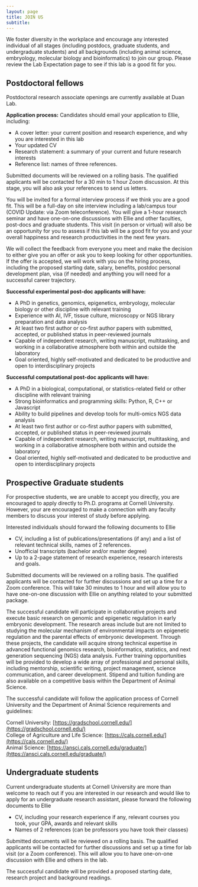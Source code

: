 ```yaml
---
layout: page
title: JOIN US
subtitle: 
---
```


We foster diversity in the workplace and encourage any interested individual of all stages (including postdocs, graduate students, and undergraduate students) and all backgrounds (including animal science, embryology, molecular biology and bioinformatics) to join our group. Please review the Lab Expectation page to see if this lab is a good fit for you. 


## Postdoctoral fellows
Postdoctoral research associate openings are currently available at Duan Lab. 

**Application process:** Candidates should email your application to Ellie, including:  

* A cover letter: your current position and research experience, and why you are interested in this lab
* Your updated CV  
* Research statement: a summary of your current and future research interests  
* Reference list: names of three references.

Submitted documents will be reviewed on a rolling basis. The qualified applicants will be contacted for a 30 min to 1 hour Zoom discussion. At this stage, you will also ask your references to send us letters. 


You will be invited for a formal interview process if we think you are a good fit. This will be a full-day on site interview including a lab/campus tour (COVID Update: via Zoom teleconference). You will give a 1-hour research seminar and have one-on-one discussions with Ellie and other faculties, post-docs and graduate students. This visit (in person or virtual) will also be an opportunity for you to assess if this lab will be a good fit for you and your overall happiness and research productivities in the next few years. 

We will collect the feedback from everyone you meet and make the decision to either give you an offer or ask you to keep looking for other opportunities. If the offer is accepted, we will work with you on the hiring process, including the proposed starting date, salary, benefits, postdoc personal development plan, visa (if needed) and anything you will need for a successful career trajectory.    

**Successful experimental post-doc applicants will have:**

* A PhD in genetics, genomics, epigenetics, embryology, molecular biology or other discipline with relevant training
* Experience with AI, IVF, tissue culture, microscopy or NGS library preparation and data analysis
* At least two first author or co-first author papers with submitted, accepted, or published status in peer-reviewed journals
* Capable of independent research, writing manuscript, multitasking, and working in a collaborative atmosphere both within and outside the laboratory
* Goal oriented, highly self-motivated and dedicated to be productive and open to interdisciplinary projects


**Successful computational post-doc applicants will have:**

* A PhD in a biological, computational, or statistics-related field or other discipline with relevant training 
* Strong bioinformatics and programming skills: Python, R, C++ or Javascript   
* Ability to build pipelines and develop tools for multi-omics NGS data analysis
* At least two first author or co-first author papers with submitted, accepted, or published status in peer-reviewed journals
* Capable of independent research, writing manuscript, multitasking, and working in a collaborative atmosphere both within and outside the laboratory
* Goal oriented, highly self-motivated and dedicated to be productive and open to interdisciplinary projects


## Prospective Graduate students

For prospective students, we are unable to accept you directly, you are encouraged to apply directly to Ph.D. programs at Cornell University. However, your are encouraged to make a connection with any faculty members to discuss your interest of study before applying. 

Interested individuals should forward the following documents to
Ellie

* CV, including a list of publications/presentations (if any) and a list of relevant technical skills, names of 2 references.
* Unofficial transcripts (bachelor and/or master degree)
* Up to a 2-page statement of research experience, research interests and goals. 

Submitted documents will be reviewed on a rolling basis. The qualified applicants will be contacted for further discussions and set up a time for a Zoom conference. This will take 30 minutes to 1 hour and will allow you to have one-on-one discussion with Ellie on anything related to your submitted package. 


The successful candidate will participate in collaborative projects and execute basic research on genomic and epigenetic regulation in early embryonic development. The research areas include but are not limited to studying the molecular mechanism of environmental impacts on epigenetic regulation and the parental effects of embryonic development. Through these projects, the candidate will acquire strong technical expertise in advanced functional genomics research, bioinformatics, statistics, and next generation sequencing (NGS) data analysis. Further training opportunities will be provided to develop a wide array of professional and personal skills, including mentorship, scientific writing, project management, science communication, and career development. Stipend and tuition funding are also available on a competitive basis within the Department of Animal Science. 

The successful candidate will follow the application process of Cornell University and the Department of Animal Science requirements and guidelines:  

Cornell University: [https://gradschool.cornell.edu/](https://gradschool.cornell.edu/)  
College of Agriculture and Life Science: [https://cals.cornell.edu/](https://cals.cornell.edu/)  
Animal Science: [https://ansci.cals.cornell.edu/graduate/](https://ansci.cals.cornell.edu/graduate/)


## Undergraduate students 
 
Current undergraduate students at Cornell University are more than welcome to reach out if you are interested in our research and would like to apply for an undergraduate research assistant, please forward the following documents to
Ellie

* CV, including your research experience if any, relevant courses you took, your GPA, awards and relevant skills
* Names of 2 references (can be professors you have took their classes)

Submitted documents will be reviewed on a rolling basis. The qualified applicants will be contacted for further discussions and set up a time for lab visit (or a Zoom conference). This will allow you to have one-on-one discussion with Ellie and others in the lab.

The successful candidate will be provided a proposed starting date, research project and background readings. 